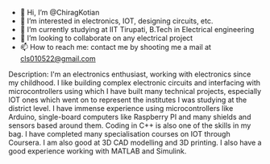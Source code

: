 - 👋 Hi, I’m @ChiragKotian
- 👀 I’m interested in electronics, IOT, designing circuits, etc. 
- 🌱 I’m currently studying at IIT Tirupati, B.Tech in Electrical engineering
- 💞️ I’m looking to collaborate on any electrical project
- 📫 How to reach me: contact me by shooting me a mail at cls010522@gmail.com


Description:
I'm an electronics enthusiast, working with electronics since my childhood. I like building complex electronic circuits and interfacing with microcontrollers using which I have built many technical projects, especially IOT ones which went on to represent the institutes I was studying at the district level. I have immense experience using microcontrollers like Arduino, single-board computers like Raspberry PI and many shields and sensors based around them. Coding in C++ is also one of the skills in my bag. I have completed many specialisation courses on IOT through Coursera. I am also good at 3D CAD modelling and 3D printing. I also have a good experience working with MATLAB and Simulink.
<!---
ChiragKotian/ChiragKotian is a ✨ special ✨ repository because its `README.md` (this file) appears on your GitHub profile.
You can click the Preview link to take a look at your changes.
--->
